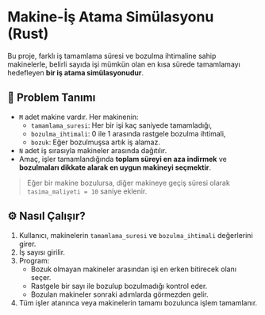 # Makine-İş Atama Simülasyonu (Rust)

Bu proje, farklı iş tamamlama süresi ve bozulma ihtimaline sahip makinelerle, belirli sayıda işi mümkün olan en kısa sürede tamamlamayı hedefleyen **bir iş atama simülasyonudur**.

## 📌 Problem Tanımı

- `M` adet makine vardır. Her makinenin:
  - `tamamlama_suresi`: Her bir işi kaç saniyede tamamladığı,
  - `bozulma_ihtimali`: 0 ile 1 arasında rastgele bozulma ihtimali,
  - `bozuk`: Eğer bozulmuşsa artık iş alamaz.
- `N` adet iş sırasıyla makineler arasında dağıtılır.
- Amaç, işler tamamlandığında **toplam süreyi en aza indirmek** ve **bozulmaları dikkate alarak en uygun makineyi seçmektir**.

> Eğer bir makine bozulursa, diğer makineye geçiş süresi olarak `tasima_maliyeti = 10` saniye eklenir.

## ⚙️ Nasıl Çalışır?

1. Kullanıcı, makinelerin `tamamlama_suresi` ve `bozulma_ihtimali` değerlerini girer.
2. İş sayısı girilir.
3. Program:
   - Bozuk olmayan makineler arasından işi en erken bitirecek olanı seçer.
   - Rastgele bir sayı ile bozulup bozulmadığı kontrol eder.
   - Bozulan makineler sonraki adımlarda görmezden gelir.
4. Tüm işler atanınca veya makinelerin tamamı bozulunca işlem tamamlanır.
